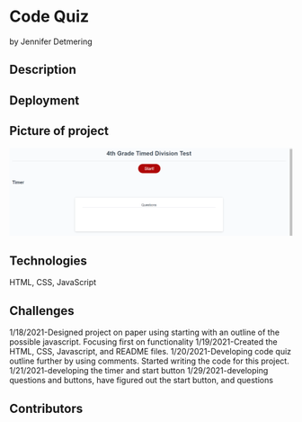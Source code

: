# Code Quiz
by Jennifer Detmering

## Description

## Deployment

<a href="https://kodiakshuksan.github.io/Anna-and-Flynn-s-Timed-Math-Test"></a>

## Picture of project

<img src="assets/MathTest.PNG" />

## Technologies 
HTML, CSS, JavaScript


## Challenges
1/18/2021-Designed project on paper using starting with an outline of the possible javascript. Focusing first on functionality
1/19/2021-Created the HTML, CSS, Javascript, and README files. 
1/20/2021-Developing code quiz outline further by using comments. Started writing the code for this project.
1/21/2021-developing the timer and start button
1/29/2021-developing questions and buttons, have figured out the start button, and questions


## Contributors 

